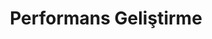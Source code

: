 ---
title: "Performans Geliştirme"
route: "/performans"
originalUrl: "https://www.apazgroup.com/performans"
seo:
  title: "Performans Yönetimi | Apaz Group"
  description: "Yetkinlik temelli çok boyutlu performans yönetimi."
layout: "content"
hero:
  heading: "Çalışanlarımızın Performanslarının Geliştirilmesi"
sections:
  - type: "split"
    media:
      src: "/images/career/calisanlarimizin_performans_degerlendirmesi.png"
      alt: "Performans"
    content:
      paragraphs:
        - "Performans ölçümü çok yönlü parametrelerle yürütülür."
        - "Kurumsal temel yetkinlikler"
        - "Fonksiyonel (departman) yetkinlikler"
        - "Yönetsel yetkinlikler (kurumsal yönetim izleme)"
        - "Hedef kırılımı: Kurumsal -> Departman -> Birey"
        - "Dönem içi geri bildirim döngüsü ile performans eğrisi yükseltilir."
componentMapping:
  split: "SplitSection"
i18nPlaceholders:
  - "performance.dimensions"
  - "performance.feedback"
---